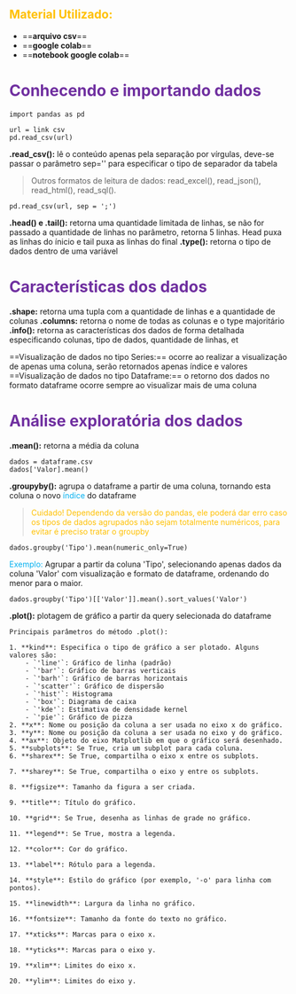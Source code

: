 ## <span style="color:#ffc000">Material Utilizado:</span>

- ==**arquivo csv**==
- ==**google colab**==
- ==**notebook google colab**==

# <span style="color:#7030a0">Conhecendo e importando dados</span>

```
import pandas as pd

url = link csv
pd.read_csv(url)
```

**.read_csv():** lê o conteúdo apenas pela separação por vírgulas, deve-se passar o parâmetro sep='' para especificar o tipo de separador da tabela

> 	Outros formatos de leitura de dados: read_excel(), read_json(), read_html(), read_sql().

```
pd.read_csv(url, sep = ';')
```

**.head() e .tail():** retorna uma quantidade limitada de linhas, se não for passado a quantidade de linhas no parâmetro, retorna 5 linhas. Head puxa as linhas do ínicio e tail puxa as linhas do final
**.type():** retorna o tipo de dados dentro de uma variável

# <span style="color:#7030a0">Características dos dados</span>

**.shape:** retorna uma tupla com a quantidade de linhas e a quantidade de colunas
**.columns:** retorna o nome de todas as colunas e o type majoritário
**.info():** retorna as características dos dados de forma detalhada especificando colunas, tipo de dados, quantidade de linhas, et

==Visualização de dados no tipo Series:== ocorre ao realizar a visualização de apenas uma coluna, serão retornados apenas índice e valores
==Visualização de dados no tipo Dataframe:== o retorno dos dados no formato dataframe ocorre sempre ao visualizar mais de uma coluna

# <span style="color:#7030a0">Análise exploratória dos dados</span>

**.mean():** retorna a média da coluna

```
dados = dataframe.csv
dados['Valor].mean()
```

**.groupyby():** agrupa o dataframe a partir de uma coluna, tornando esta coluna o novo <span style="color:#00b0f0">índice</span> do dataframe

> 	<span style="color:#ffc000">Cuidado! Dependendo da versão do pandas, ele poderá dar erro caso os tipos de dados agrupados não sejam totalmente numéricos, para evitar é preciso tratar o groupby</span>

```
dados.groupby('Tipo').mean(numeric_only=True)
```

<span style="color:#00b0f0">Exemplo:</span> Agrupar a partir da coluna 'Tipo', selecionando apenas dados da coluna 'Valor' com visualização e formato de dataframe, ordenando do menor para o maior.

```
dados.groupby('Tipo')[['Valor']].mean().sort_values('Valor')
```

**.plot():** plotagem de gráfico a partir da query selecionada do dataframe

	Principais parâmetros do método .plot():
	
	1. **kind**: Especifica o tipo de gráfico a ser plotado. Alguns valores são:
	    - `'line'`: Gráfico de linha (padrão)
	    - `'bar'`: Gráfico de barras verticais
	    - `'barh'`: Gráfico de barras horizontais
	    - `'scatter'`: Gráfico de dispersão
	    - `'hist'`: Histograma
	    - `'box'`: Diagrama de caixa
	    - `'kde'`: Estimativa de densidade kernel
	    - `'pie'`: Gráfico de pizza
	2. **x**: Nome ou posição da coluna a ser usada no eixo x do gráfico.
	3. **y**: Nome ou posição da coluna a ser usada no eixo y do gráfico.
	4. **ax**: Objeto do eixo Matplotlib em que o gráfico será desenhado.
	5. **subplots**: Se True, cria um subplot para cada coluna.
	6. **sharex**: Se True, compartilha o eixo x entre os subplots.
	    
	7. **sharey**: Se True, compartilha o eixo y entre os subplots.
	    
	8. **figsize**: Tamanho da figura a ser criada.
	    
	9. **title**: Título do gráfico.
	    
	10. **grid**: Se True, desenha as linhas de grade no gráfico.
	    
	11. **legend**: Se True, mostra a legenda.
	    
	12. **color**: Cor do gráfico.
	    
	13. **label**: Rótulo para a legenda.
	    
	14. **style**: Estilo do gráfico (por exemplo, '-o' para linha com pontos).
	    
	15. **linewidth**: Largura da linha no gráfico.
	    
	16. **fontsize**: Tamanho da fonte do texto no gráfico.
	    
	17. **xticks**: Marcas para o eixo x.
	    
	18. **yticks**: Marcas para o eixo y.
	    
	19. **xlim**: Limites do eixo x.
	    
	20. **ylim**: Limites do eixo y.

